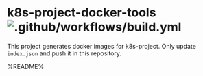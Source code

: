 # k8s-project-docker-tools ![.github/workflows/build.yml](https://github.com/dmartinlozano/k8s-project-docker-tools/workflows/.github/workflows/build.yml/badge.svg)

This project generates docker images for k8s-project.
Only update `index.json` and push it in this repository.

%README%